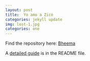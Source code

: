 ```yaml
---
layout: post
title:  Yo amo a Zico
categories: jekyll update
img: lost-1.jpg
categories: one
---
```


Find the repository here: [Bheema](https://github.com/sharu725/bheema)

A [detailed guide](https://github.com/sharu725/bheema#installation) is in the README file.
